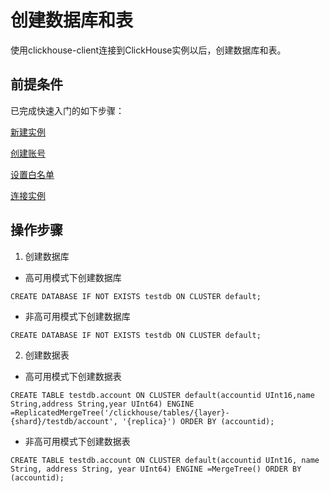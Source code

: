 # 创建数据库和表

使用clickhouse-client连接到ClickHouse实例以后，创建数据库和表。

## 前提条件

已完成快速入门的如下步骤：

[新建实例](https://docs.jdcloud.com/cn/jchdb/create-instance1)

[创建账号](https://docs.jdcloud.com/cn/jchdb/create-account1)

[设置白名单](https://docs.jdcloud.com/cn/jchdb/setwhitelist)

[连接实例](https://docs.jdcloud.com/cn/jchdb/Connect-Instance1)

## 操作步骤

1. 创建数据库

  - 高可用模式下创建数据库

   ```
   CREATE DATABASE IF NOT EXISTS testdb ON CLUSTER default;
   ```

  - 非高可用模式下创建数据库   

   ```
   CREATE DATABASE IF NOT EXISTS testdb ON CLUSTER default;
   ```

2. 创建数据表

- 高可用模式下创建数据表

```
CREATE TABLE testdb.account ON CLUSTER default(accountid UInt16,name String,address String,year UInt64) ENGINE =ReplicatedMergeTree('/clickhouse/tables/{layer}-{shard}/testdb/account', '{replica}') ORDER BY (accountid);
```

- 非高可用模式下创建数据表

```
CREATE TABLE testdb.account ON CLUSTER default(accountid UInt16, name String, address String, year UInt64) ENGINE =MergeTree() ORDER BY (accountid);
```











